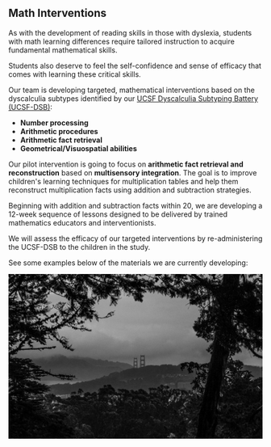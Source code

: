 
## Math Interventions

As with the development of reading skills in those with dyslexia, students with math learning differences require tailored instruction to acquire fundamental mathematical skills. 

Students also deserve to feel the self-confidence and sense of efficacy that comes with learning these critical skills. 

Our team is developing targeted, mathematical interventions based on the dyscalculia subtypes identified by our [UCSF Dyscalculia Subtyping Battery (UCSF-DSB)](/math_battery):

* **Number processing**
* **Arithmetic procedures**
* **Arithmetic fact retrieval**
* **Geometrical/Visuospatial abilities**

Our pilot intervention is going to focus on **arithmetic fact retrieval and reconstruction** based on **multisensory integration**. The goal is to improve children's learning techniques for multiplication tables and help them reconstruct multiplication facts using addition and subtraction strategies.

Beginning with addition and subtraction facts within 20, we are developing a 12-week sequence of lessons designed to be delivered by trained mathematics educators and interventionists. 

We will assess the efficacy of our targeted interventions by re-administering the UCSF-DSB to the children in the study. 

See some examples below of the materials we are currently developing:


![strawberry hill](https://raw.githubusercontent.com/pinheirochagas/ggtc/master/assets/strawberry_hill.png)

